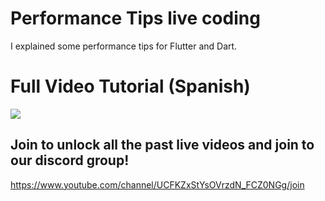 # Performance Tips live coding

I explained some performance tips for Flutter and Dart.

# Full Video Tutorial (Spanish)

[![](http://img.youtube.com/vi/PH62aCtfsZw/0.jpg)](https://www.youtube.com/watch?v=PH62aCtfsZw )

## Join to unlock all the past live videos and join to our discord group!

https://www.youtube.com/channel/UCFKZxStYsOVrzdN_FCZ0NGg/join
